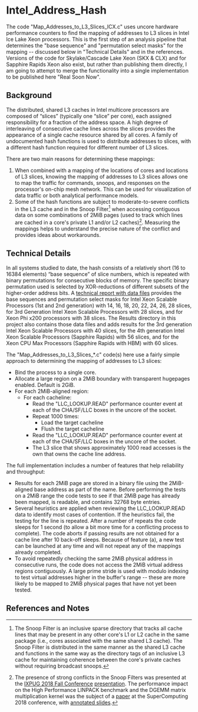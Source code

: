 # Intel\_Address\_Hash
The code "Map\_Addresses\_to\_L3\_Slices\_ICX.c" uses uncore hardware performance counters to find the mapping of addresses to L3 slices in Intel Ice Lake Xeon processors.  This is the first step of an analysis pipeline that determines the "base sequence" and "permutation select masks" for the mapping -- discussed below in "Technical Details" and in the references.  Versions of the code for Skylake/Cascade Lake Xeon (SKX & CLX) and for Sapphire Rapids Xeon also exist, but rather than publishing them directly, I am going to attempt to merge the functionality into a single implementation to be published here "Real Soon Now".

## Background
The distributed, shared L3 caches in Intel multicore processors are composed of “slices” (typically one “slice” per core), each assigned responsibility for a fraction of the address space. A high degree of interleaving of consecutive cache lines across the slices provides the appearance of a single cache resource shared by all cores. A family of undocumented hash functions is used to distribute addresses to slices, with a different hash function required for different number of L3 slices. 

There are two main reasons for determining these mappings:
1. When combined with a mapping of the locations of cores and locations of L3 slices, knowing the mapping of addresses to L3 slices allows one to map the traffic for commands, snoops, and responses on the processor's on-chip mesh network.  This can be used for visualization of data traffic or both analytical performance models.
2. Some of the hash functions are subject to moderate-to-severe conflicts in the L3 cache and in the Snoop Filter[^1] when accessing contiguous data on some combinations of 2MiB pages (used to track which lines are cached in a core's private L1 and/or L2 caches)[^2].  Measuring the mappings helps to understand the precise nature of the conflict and provides ideas about workarounds. 

## Technical Details

In all systems studied to date, the hash consists of a relatively short (16 to 16384 elements) “base sequence” of slice numbers, which is repeated with binary permutations for consecutive blocks of memory. The specific binary permutation used is selected by XOR-reductions of different subsets of the higher-order address bits. A [technical report with data files](http://dx.doi.org/10.26153/tsw/14539) provides the base sequences and permutation select masks for Intel Xeon Scalable Processors (1st and 2nd generation) with 14, 16, 18, 20, 22, 24, 26, 28 slices, for 3rd Generation Intel Xeon Scalable Processors with 28 slices, and for Xeon Phi x200 processors with 38 slices.  The Results directory in this project also contains those data files and adds results for the 3rd generation Intel Xeon Scalable Processors with 40 slices, for the 4th generation Intel Xeon Scalable Processors (Sapphire Rapids) with 56 slices, and for the Xeon CPU Max Processors (Sapphire Rapids with HBM) with 60 slices.

The "Map\_Addresses\_to\_L3\_Slices\_\*.c" code(s) here use a fairly simple approach to determining the mapping of addresses to L3 slices:
- Bind the process to a single core.
- Allocate a large region on a 2MiB boundary with transparent hugepages enabled.  Default is 2GiB.
- For each 2MiB-aligned region:
  - For each cacheline:
    - Read the "LLC\_LOOKUP.READ" performance counter event at each of the CHA/SF/LLC boxes in the uncore of the socket.
    - Repeat 1000 times:
      - Load the target cacheline
      - Flush the target cacheline
    - Read the "LLC\_LOOKUP.READ" performance counter event at each of the CHA/SF/LLC boxes in the uncore of the socket.
    - The L3 slice that shows approximately 1000 read accesses is the own that owns the cache line address.

The full implementation includes a number of features that help reliability and throughput:
- Results for each 2MiB page are stored in a binary file using the 2MiB-aligned base address as part of the name.  Before performing the tests on a 2MiB range the code tests to see if that 2MiB page has already been mapped, is readable, and contains 32768 byte entries.
- Several heuristics are applied when reviewing the LLC\_LOOKUP.READ data to identify most cases of contention.  If the heuristics fail, the testing for the line is repeated.  After a number of repeats the code sleeps for 1 second (to allow a bit more time for a conflicting process to complete).  The code aborts if passing results are not obtained for a cache line after 10 back-off sleeps. Because of feature (a), a new test can be launched at any time and will not repeat any of the mappings already completed.
- To avoid repeatedly checking the same 2MiB physical address in consecutive runs, the code does not access the 2MiB virtual address regions contiguously.  A large prime stride is used with modulo indexing to test virtual addresses higher in the buffer's range -- these are more likely to be mapped to 2MiB physical pages that have not yet been tested.

## References and Notes

[^1]: The Snoop Filter is an inclusive sparse directory that tracks all cache lines that may be present in any other core's L1 or L2 cache in the same package (i.e., cores associated with the same shared L3 cache).  The Snoop Filter is distributed in the same manner as the shared L3 cache and functions in the same way as the directory tags of an inclusive L3 cache for maintaining coherence between the core's private caches without requiring broadcast snoops.
[^2]: The presence of strong conflicts in the Snoop Filters was presented at the [IXPUG 2018 Fall Conference](https://www.ixpug.org/events/ixpug-fallconf-2018) [presentation](https://www.ixpug.org/components/com_solutionlibrary/assets/documents/1538092216-IXPUG_Fall_Conf_2018_paper_20%20-%20John%20McCalpin.pdf).  The performance impact on the High Performance LINPACK benchmark and the DGEMM matrix multiplication kernel was the subject of a [paper](https://ieeexplore.ieee.org/document/8665801) at the SuperComputing 2018 conference, with [annotated slides](https://sites.utexas.edu/jdm4372/2019/01/07/sc18-paper-hpl-and-dgemm-performance-variability-on-intel-xeon-platinum-8160-processors/).
